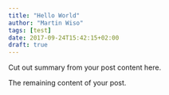 ```yaml
---
title: "Hello World"
author: "Martin Wiso"
tags: [test]
date: 2017-09-24T15:42:15+02:00
draft: true
---
```


Cut out summary from your post content here.

<!--more-->

The remaining content of your post.
